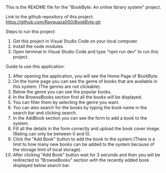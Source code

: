 This is the README file for the "BookByte: An online library system" project.

Link to the github repository of this project:
https://github.com/Rayquaza000/BookByte.git

Steps to run this project:

1. Get this project in Visual Studio Code on your local computer.
2. Install the node modules.
3. Open terminal in Visual Studio Code and type "npm run dev" to run this project.

Guide to use this application:

1. After opening the application, you will see the Home Page of BookByte.
2. On the home page you can see the genre of books that are available in this system. (The genres are not clickable).
3. Below the genre you can see the popular books.
4. In the BrowseBooks section first all the books will be displayed.
5. You can filter them by selecting the genre you want.
6. You can also search for the books by typing the book name in the search bar and clicking search.
7. In the AddBook section you can see the form to add a book to the system.
8. Fill all the details in the form correctly and upload the book cover image. (Rating can only be between 0 and 5).
9. Click the "Add Book" button to add the book to the system.(There is a limit to how many new books can be added to the system because of the storage limit of local storage).
10. After clicking "Add Book" button wait for 3 seconds and then you will be redirected to "BrowseBooks" section with the recently added book displayed below search bar.